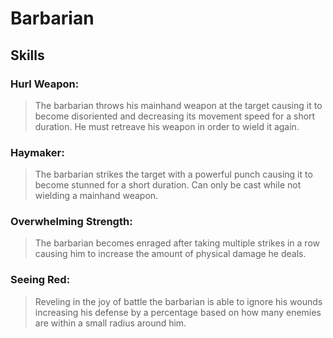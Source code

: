 Barbarian
=========

Skills
------

### Hurl Weapon:
> The barbarian throws his mainhand weapon at the target causing it to become disoriented and decreasing its movement speed for a short duration. He must retreave his weapon in order to wield it again.

### Haymaker: 
> The barbarian strikes the target with a powerful punch causing it to become stunned for a short duration. Can only be cast while not wielding a mainhand weapon.

### Overwhelming Strength:
> The barbarian becomes enraged after taking multiple strikes in a row causing him to increase the amount of physical damage he deals.

### Seeing Red: 
> Reveling in the joy of battle the barbarian is able to ignore his wounds increasing his defense by a percentage based on how many enemies are within a small radius around him. 